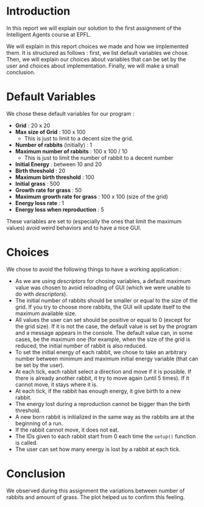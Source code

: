 # Introduction

In this report we will explain our solution to the first assignment of the Intelligent Agents course at EPFL.

We will explain in this report choices we made and how we implemented them. It is structured as follows : first, we list default variables we chose. Then, we will explain our choices about variables that can be set by the user and choices about implementation. Finally, we will make a small conclusion.

# Default Variables
We chose these default variables for our program :

* **Grid** : 20 x 20
* **Max size of Grid** : 100 x 100
    * This is just to limit to a decent size the grid.
* **Number of rabbits** (initially) : 1
* **Maximum number of rabbits** : 100 x 100 / 10
    * This is just to limit the number of rabbit to a decent number
* **Initial Energy** : between 10 and 20
* **Birth threshold** : 20
* **Maximum birth threshold** : 100
* **Initial grass** : 500
* **Growth rate for grass** : 50
* **Maximum growth rate for grass** : 100 x 100 (size of the grid)
* **Energy loss rate** : 1
* **Energy loss when reproduction** : 5

These variables are set to (especially the ones that limit the maximum values) avoid weird behaviors and to have a nice GUI. 

# Choices

We chose to avoid the following things to have a working application :

* As we are using *descriptors* for chosing variables, a default maximum value was chosen to avoid reloading of GUI (which we were unable to do with *descriptors*).
* The initial number of rabbits should be smaller or equal to the size of the grid. If you try to choose more rabbits, the GUI will update itself to the maximum available size.
* All values the user can set should be positive or equal to 0 (except for the grid size). If it is not the case, the default value is set by the program and a message appears in the console. The default value can, in some cases, be the maximum one (for example, when the size of the grid is reduced, the initial number of rabbit is also reduced.
* To set the initial energy of each rabbit, we chose to take an arbitrary number between minimum and maximum initial energy variable (that can be set by the user).
* At each tick, each rabbit select a direction and move if it is possible. If there is already another rabbit, it try to move again (until 5 times). If it cannot move, it stays where it is.
* At each tick, if the rabbit has enough energy, it give birth to a new rabbit.
* The energy lost during a reproduction cannot be bigger than the birth threshold.
* A new born rabbit is initialized in the same way as the rabbits are at the beginning of a run.
* If the rabbit cannot move, it does not eat.
* The IDs given to each rabbit start from 0 each time the ```setup()``` function is called.
* The user can set how many energy is lost by a rabbit at each tick.

# Conclusion

We observed during this assignment the variations between number of rabbits and amount of grass. The plot helped us to confirm this feeling.
